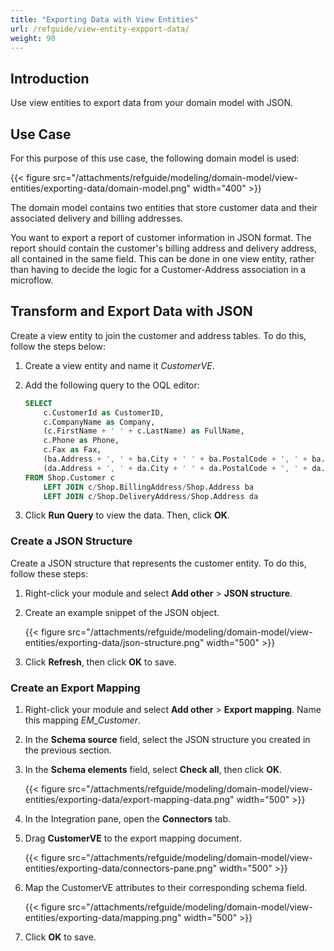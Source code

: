 ```yaml
---
title: "Exporting Data with View Entities"
url: /refguide/view-entity-expport-data/
weight: 90
---
```


## Introduction

Use view entities to export data from your domain model with JSON. 

## Use Case

For this purpose of this use case, the following domain model is used:

{{< figure src="/attachments/refguide/modeling/domain-model/view-entities/exporting-data/domain-model.png" width="400" >}}

The domain model contains two entities that store customer data and their associated delivery and billing addresses. 

You want to export a report of customer information in JSON format. The report should contain the customer's billing address and delivery address, all contained in the same field. This can be done in one view entity, rather than having to decide the logic for a Customer-Address association in a microflow.

## Transform and Export Data with JSON

Create a view entity to join the customer and address tables. To do this, follow the steps below: 

1. Create a view entity and name it *CustomerVE*. 
2. Add the following query to the OQL editor:

    ```sql
    SELECT
        c.CustomerId as CustomerID,
        c.CompanyName as Company,
        (c.FirstName + ' ' + c.LastName) as FullName,
        c.Phone as Phone, 
        c.Fax as Fax,
        (ba.Address + ', ' + ba.City + ' ' + ba.PostalCode + ', ' + ba.Country) as BillingAddress,
        (da.Address + ', ' + da.City + ' ' + da.PostalCode + ', ' + da.Country) as DeliveryAddress
    FROM Shop.Customer c
        LEFT JOIN c/Shop.BillingAddress/Shop.Address ba
        LEFT JOIN c/Shop.DeliveryAddress/Shop.Address da
    ```

3. Click **Run Query** to view the data. Then, click **OK**.

### Create a JSON Structure

Create a JSON structure that represents the customer entity. To do this, follow these steps:

1. Right-click your module and select **Add other** > **JSON structure**.
2. Create an example snippet of the JSON object.

    {{< figure src="/attachments/refguide/modeling/domain-model/view-entities/exporting-data/json-structure.png" width="500" >}}

3. Click **Refresh**, then click **OK** to save. 

### Create an Export Mapping

1. Right-click your module and select **Add other** > **Export mapping**. Name this mapping *EM_Customer*.
2. In the **Schema source** field, select the JSON structure you created in the previous section.
3. In the **Schema elements** field, select **Check all**, then click **OK**. 

    {{< figure src="/attachments/refguide/modeling/domain-model/view-entities/exporting-data/export-mapping-data.png" width="500" >}}

4. In the Integration pane, open the **Connectors** tab.
5. Drag **CustomerVE** to the export mapping document.

    {{< figure src="/attachments/refguide/modeling/domain-model/view-entities/exporting-data/connectors-pane.png" width="500" >}}

6. Map the CustomerVE attributes to their corresponding schema field.

    {{< figure src="/attachments/refguide/modeling/domain-model/view-entities/exporting-data/mapping.png" width="500" >}}

7. Click **OK** to save.
